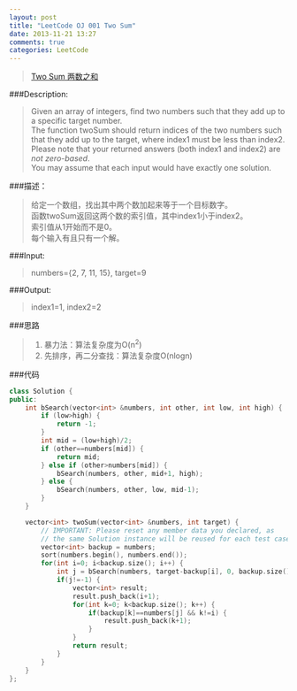```yaml
---
layout: post
title: "LeetCode OJ 001 Two Sum"
date: 2013-11-21 13:27
comments: true
categories: LeetCode
---
```


>[Two Sum 两数之和](http://oj.leetcode.com/problems/two-sum/)

###Description:
>Given an array of integers, find two numbers such that they add up to a specific target number.  
>The function twoSum should return indices of the two numbers such that they add up to the target, where index1 must be less than index2.  
>Please note that your returned answers (both index1 and index2) are *not zero-based*.  
>You may assume that each input would have exactly one solution.
<!--more-->
###描述：
>给定一个数组，找出其中两个数加起来等于一个目标数字。  
>函数twoSum返回这两个数的索引值，其中index1小于index2。  
>索引值从1开始而不是0。  
>每个输入有且只有一个解。  

###Input:
>numbers={2, 7, 11, 15}, target=9

###Output:
>index1=1, index2=2

###思路
>1. 暴力法：算法复杂度为O(n<sup>2</sup>)
>2. 先排序，再二分查找：算法复杂度O(nlogn)

###代码
```cpp Two Sum
class Solution {
public:
    int bSearch(vector<int> &numbers, int other, int low, int high) {
        if (low>high) {
            return -1;
        }
        int mid = (low+high)/2;
        if (other==numbers[mid]) {
            return mid;
        } else if (other>numbers[mid]) {
            bSearch(numbers, other, mid+1, high);
        } else {
            bSearch(numbers, other, low, mid-1);
        }
    }

    vector<int> twoSum(vector<int> &numbers, int target) {
        // IMPORTANT: Please reset any member data you declared, as
        // the same Solution instance will be reused for each test case.
        vector<int> backup = numbers;
        sort(numbers.begin(), numbers.end());
        for(int i=0; i<backup.size(); i++) {
            int j = bSearch(numbers, target-backup[i], 0, backup.size()-1);
            if(j!=-1) {
                vector<int> result;
                result.push_back(i+1);
                for(int k=0; k<backup.size(); k++) {
                    if(backup[k]==numbers[j] && k!=i) {
                        result.push_back(k+1);
                    }
                }
                return result;
            }
        }
    }
};
```